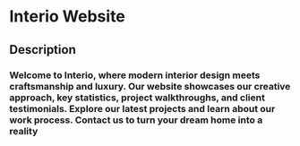 # Interio Website

## Description

### Welcome to Interio, where modern interior design meets craftsmanship and luxury. Our website showcases our creative approach, key statistics, project walkthroughs, and client testimonials. Explore our latest projects and learn about our work process. Contact us to turn your dream home into a reality
